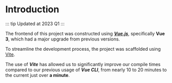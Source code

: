 # Introduction

::: tip  Updated at 2023 Q1
:::

The frontend of this project was constructed using [***Vue.js***](additional-reading.md#vue), specifically **Vue 3**, which had a major upgrade from previous versions.

To streamline the development process, the project was scaffolded using [Vite](https://vitejs.dev/). 

The use of ***Vite*** has allowed us to significantly improve our compile times compared to our previous usage of ***Vue CLI***, from nearly 10 to 20 minutes to the current just over **a minute**.
